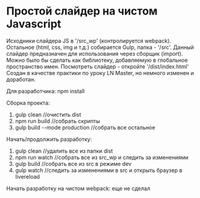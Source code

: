 Простой слайдер на чистом Javascript
=============================
Исходники слайдера JS в '/src_wp' (контролируется webpack). Остальное (html, css, img и т.д.) собирается Gulp, папка - '/src'. 
Данный слайдер предназначен для использования через сборщик (import). Можно было бы сделать как библиотеку, добавляемую в глобальное пространство имен.
Посмотреть слайдер - откройте '/dist/index.html'
Создан в качестве практики по уроку LN Master, но немного изменен и доработан. 

Для разработчика:
npm install

Сборка проекта:
1) gulp clean //очистить dist
2) npm run build //собрать скрипты
3) gulp build --mode production //собрать все остальное

Начать/продолжить разработку:
1) gulp clean //удалить все из папки dist
2) npm run watch //собрать все из src_wp и следить за изменениями
3) gulp build //собрать все из src в режиме dev
4) gulp watch //следить за изменениями в src и открыть браузер в livereload

Начать разработку на чистом webpack: еще не сделал


